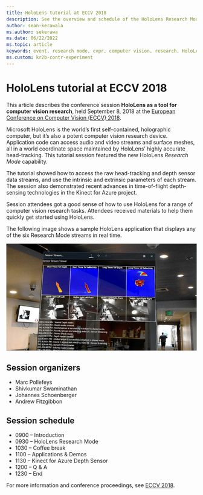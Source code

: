 ```yaml
---
title: HoloLens tutorial at ECCV 2018
description: See the overview and schedule of the HoloLens Research Mode session delivered at the ECCV Conference on September 8, 2018.
author: sean-kerawala
ms.author: sekerawa
ms.date: 06/22/2022
ms.topic: article
keywords: event, research mode, cvpr, computer vision, research, HoloLens
ms.custom: kr2b-contr-experiment
---
```


# HoloLens tutorial at ECCV 2018

This article describes the conference session **HoloLens as a tool for computer vision research**, held September 8, 2018 at the [European Conference on Computer Vision (ECCV) 2018](https://eccv2018.org).

Microsoft HoloLens is the world’s first self-contained, holographic computer, but it’s also a potent computer vision research device. Application code can access audio and video streams and surface meshes, all in a world coordinate space maintained by HoloLens’ highly accurate head-tracking. This tutorial session featured the new HoloLens *Research Mode* capability.

The tutorial showed how to access the raw head-tracking and depth sensor data streams, and use the intrinsic and extrinsic parameters of each stream. The session also demonstrated recent advances in time-of-flight depth-sensing technologies in the Kinect for Azure project.

Session attendees got a good sense of how to use HoloLens for a range of computer vision research tasks. Attendees received materials to help them quickly get started using HoloLens.

The following image shows a sample HoloLens application that displays any of the six Research Mode streams in real time.

![Photograph of a sample application for viewing Research Mode sensor streams.](images/sensor-stream-viewer.jpg)

## Session organizers

* Marc Pollefeys
* Shivkumar Swaminathan
* Johannes Schoenberger
* Andrew Fitzgibbon

## Session schedule
* 0900 – Introduction
* 0930 – HoloLens Research Mode
* 1030 – Coffee break
* 1100 – Applications & Demos
* 1130 – Kinect for Azure Depth Sensor
* 1200 – Q & A
* 1230 – End

For more information and conference proceedings, see [ECCV 2018](https://eccv2018.org).